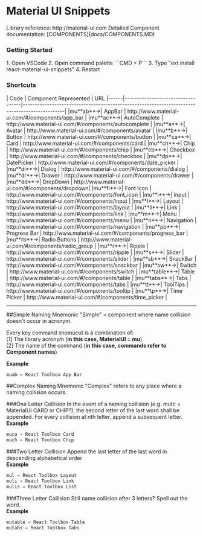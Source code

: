<h1>Material UI Snippets</h2>
Library reference: http://material-ui.com
Detailed Component documentation: [COMPONENTS](docs/COMPONENTS.MD)

<h3>Getting Started</h3>
1. Open VSCode 
2. Open command palette ```CMD + P```
3. Type "ext install react-material-ui-snippets"
4. Restart


<h3>Shortcuts</h3>
| Code | Component Represented             | URL
|------|-----------------------------------|-----------------------------------------------------------------------------------------------|
|mu**ab**&rarr;| AppBar | http://www.material-ui.com/#/components/app_bar |
|mu**ac**&rarr;| AutoComplete | http://www.material-ui.com/#/components/autocomplete |
|mu**a**&rarr;| Avatar | http://www.material-ui.com/#/components/avatar |
|mu**b**&rarr;| Button | http://www.material-ui.com/#/components/button |
|mu**ca**&rarr;| Card | http://www.material-ui.com/#/components/card |
|mu**ch**&rarr;| Chip | http://www.material-ui.com/#/components/chip |
|mu**cb**&rarr;| Checkbox | http://www.material-ui.com/#/components/checkbox |
|mu**dp**&rarr;| DatePicker | http://www.material-ui.com/#/components/date_picker |
|mu**di**&rarr;| Dialog | http://www.material-ui.com/#/components/dialog |
|mu**dr**&rarr;| Drawer | http://www.material-ui.com/#/components/drawer |
|mu**dd**&rarr;| DropDown | http://www.material-ui.com/#/components/dropdown|
|mu**fi**&rarr;| Font Icon | http://www.material-ui.com/#/components/font_icon |
|mu**i**&rarr;| Input | http://www.material-ui.com/#/components/input |
|mu**l**&rarr;| Layout | http://www.material-ui.com/#/components/layout |
|mu**li**&rarr;| Link | http://www.material-ui.com/#/components/link |
|mu**m**&rarr;| Menu | http://www.material-ui.com/#/components/menu |
|mu**n**&rarr;| Navigation | http://www.material-ui.com/#/components/navigation |
|mu**pb**&rarr;| Progress Bar | http://www.material-ui.com/#/components/progress_bar |
|mu**rb**&rarr;| Radio Buttons | http://www.material-ui.com/#/components/radio_group |
|mu**r**&rarr;| Ripple | http://www.material-ui.com/#/components/ripple |
|mu**s**&rarr;| Slider | http://www.material-ui.com/#/components/slider |
|mu**sb**&rarr;| SnackBar | http://www.material-ui.com/#/components/snackbar |
|mu**sw**&rarr;| Switch | http://www.material-ui.com/#/components/switch |
|mu**table**&rarr;| Table | http://www.material-ui.com/#/components/table |
|mu**tabs**&rarr;| Tabs | http://www.material-ui.com/#/components/tabs |
|mu**tt**&rarr;| ToolTips | http://www.material-ui.com/#/components/tooltip |
|mu**tp**&rarr;| Time Picker | http://www.material-ui.com/#/components/time_picker |


-------------------------


##Simple Naming Mnemonic
"Simple" = component where name collision doesn't occur in acronym. 

Every key command shomucut is a combination of:  
[1] The library acronym (__in this case, MaterialUI = mu__)  
[2] The name of the command (__in this case, commands refer to Component names__)

**Example**
```javascript
muab = React Toolbox App Bar 
```

##Complex Naming Mnemonic 
"Complex" refers to any place where a naming collision occurs.  


###One Letter Collision
In the event of a naming collision (e.g. mutc = MaterialUI CARD or CHIP?), the second letter of the last word shall be appended.
For every collision at nth letter, append a subsequent letter.   
**Example**
```javascript
muca = React Toolbox Card
much = React Toolbox Chip
```

###Two Letter Collision
Append the last letter of the last word in descending alphabetical order  
**Example**
```javascript
mul = React Toolbox Layout
muli = React Toolbox Link
mulis = React Toolbox List
``` 

###Three Letter Collision
Still name collision after 3 letters? Spell out the word.  
**Example**
```javascript
mutable = React Toolbox Table
mutabs = React Toolbox Tabs
```